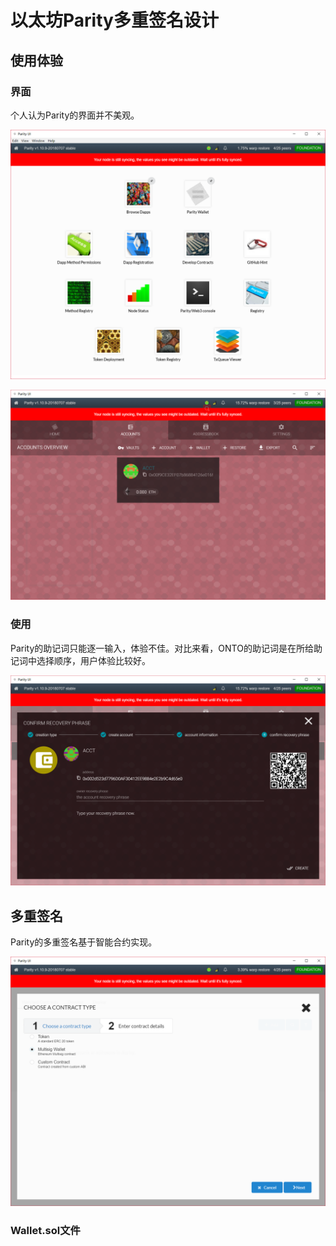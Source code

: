 # 以太坊Parity多重签名设计

## 使用体验

### 界面

个人认为Parity的界面并不美观。

![Alt text](img/Parity_UI/parity_ui.png)

![Alt text](img/Parity_UI/parity_ui_accounts.png)

### 使用

Parity的助记词只能逐一输入，体验不佳。对比来看，ONTO的助记词是在所给助记词中选择顺序，用户体验比较好。

![Alt text](/img/Parity_UI/parity_owner_recovery_phrase.png)

## 多重签名

Parity的多重签名基于智能合约实现。

![Alt text](img/Parity_UI/parity_multisig_wallet.png)

### Wallet.sol文件

